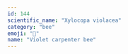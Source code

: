 ```yaml
---
id: 144
scientific_name: "Xylocopa violacea"
category: "bee"
emoji: "🐝"
name: "Violet carpenter bee"
---
```

